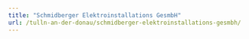 ```yaml
---
title: "Schmidberger Elektroinstallations GesmbH"
url: /tulln-an-der-donau/schmidberger-elektroinstallations-gesmbh/
---
```

